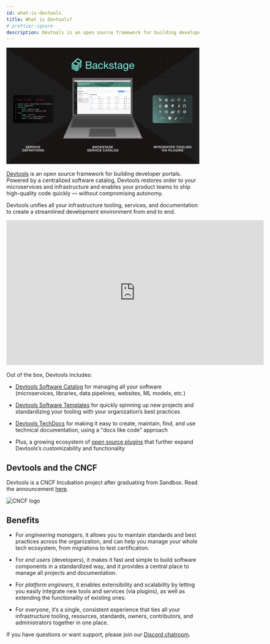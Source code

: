 ```yaml
---
id: what-is-devtools
title: What is Devtools?
# prettier-ignore
description: Devtools is an open source framework for building developer portals. Powered by a centralized software catalog, Devtools restores order to your microservices and infrastructure
---
```


![software-catalog](../assets/header.png)

[Devtools](https://devtools.khulnasoft.com/) is an open source framework for building developer
portals. Powered by a centralized software catalog, Devtools restores order to
your microservices and infrastructure and enables your product teams to ship
high-quality code quickly — without compromising autonomy.

Devtools unifies all your infrastructure tooling, services, and documentation
to create a streamlined development environment from end to end.

<iframe width="672" height="378" src="https://www.youtube.com/embed/85TQEpNCaU0" title="YouTube video player" frameborder="0" allow="accelerometer; autoplay; clipboard-write; encrypted-media; gyroscope; picture-in-picture" allowfullscreen></iframe>

Out of the box, Devtools includes:

- [Devtools Software Catalog](../features/software-catalog/index.md) for
  managing all your software (microservices, libraries, data pipelines,
  websites, ML models, etc.)

- [Devtools Software Templates](../features/software-templates/index.md) for
  quickly spinning up new projects and standardizing your tooling with your
  organization’s best practices

- [Devtools TechDocs](../features/techdocs/README.md) for making it easy to
  create, maintain, find, and use technical documentation, using a "docs like
  code" approach

- Plus, a growing ecosystem of
  [open source plugins](https://github.com/khulnasoft/devtools/tree/master/plugins)
  that further expand Devtools’s customizability and functionality

## Devtools and the CNCF

Devtools is a CNCF Incubation project after graduating from Sandbox. Read the announcement
[here](https://devtools.khulnasoft.com/blog/2022/03/16/devtools-turns-two#out-of-the-sandbox-and-into-incubation).

<img src="https://devtools.khulnasoft.com/img/cncf-white.svg" alt="CNCF logo" width="400" />

## Benefits

- For _engineering managers_, it allows you to maintain standards and best
  practices across the organization, and can help you manage your whole tech
  ecosystem, from migrations to test certification.

- For _end users_ (developers), it makes it fast and simple to build software
  components in a standardized way, and it provides a central place to manage
  all projects and documentation.

- For _platform engineers_, it enables extensibility and scalability by letting
  you easily integrate new tools and services (via plugins), as well as
  extending the functionality of existing ones.

- For _everyone_, it’s a single, consistent experience that ties all your
  infrastructure tooling, resources, standards, owners, contributors, and
  administrators together in one place.

If you have questions or want support, please join our
[Discord chatroom](https://discord.gg/devtools-687207715902193673).
